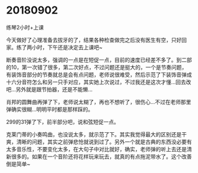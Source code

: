 # 20180902

练琴2小时+上课

今天做好了心理准备去拔牙的了，结果各种检查做完之后没有医生有空，只好回家。练了两小时，下午还是决定去上课吧~

断奏音阶没说太多，强调的一点是在短促一点，目前的速度已经差不多了。到二部的10，第一次错了很多，第二次好点，不过问题还是挺大的，一个是节奏问题，有装饰音部分的节奏就总是会有点问题，老师说很难受，然后示范了下装饰音弹成十六分音符怎么和另一只手对应，其实她上次说过，不过我还是这次才懂...回去改吧...另外就是跟节拍器，还是不能懒...

肖邦的圆舞曲再弹了下，老师说太糊了，再也不想听了，很伤心...不过在老师那里弹确实很糊...明明平时都是那样踩的。

299的31弹了下，前半部分吧，说和弦短促一点。

克莱门蒂的小奏鸣曲，也没说太多，就示范了下。其实我觉得最大的区别还是干爽，清晰的问题，其实之前弹悲怆就说到过了。另外一个就是古典的东西没必要有太多音乐性，不要变化太多，在大句子中对比就好，确实，老师弹的听上去还是清新很多的。如果在一个音阶还将花样玩来玩去，就真的有点拖泥带水了。这个改善倒是简单~

